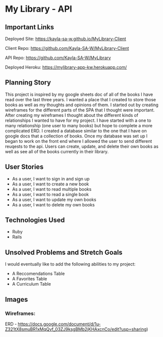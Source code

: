 
# My Library - API

## Important Links
Deployed Site: https://kayla-sa-w.github.io/MyLibrary-Client

Client Repo: https://github.com/Kayla-SA-W/MyLibrary-Client

API Repo: https://github.com/Kayla-SA-W/MyLibrary

Deployed Heroku: https://mylibrary-app-kw.herokuapp.com/



## Planning Story

This project is inspired by my google sheets doc of all of the books I have read over the last three years.
I wanted a place that I created to store those books as well as my thoughts and opinions of them.
I started out by creating wireframes for the different parts of the SPA that I thought were important.
After creating my wireframes I thought about the different kinds of relationships I wanted to have for my project.
I have started with a one to many relationship (one user to many books) but hope to complete a more complicated ERD.
I created a database similar to the one that I have on google docs that a collection of books.
Once my database was set up I began to work on the front end where I allowed the user to send different reuqests to the api.
Users can create, update, and delete their own books as well as see all of the books currently in their library.


## User Stories
* As a user, I want to sign in and sign up
* As a user, I want to create a new book
* As a user, I want to read multiple books
* As a user, I want to read a single book
* As a user, I want to update my own books
* As a user, I want to delete my own books


## Technologies Used
* Ruby
* Rails

## Unsolved Problems and Stretch Goals
I would eventually like to add the following abilities to my project:

* A Reccomendations Table
* A Favorites Table
* A Curriculum Table


## Images
### Wireframes:
ERD - https://docs.google.com/document/d/1u-Z321tX8smuBR1xMqQvf_03ZJ9ksgBMb2jKHAxcnCo/edit?usp=sharing)
